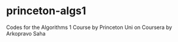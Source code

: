 # princeton-algs1
Codes for the Algorithms 1 Course by Princeton Uni on Coursera by Arkopravo Saha


